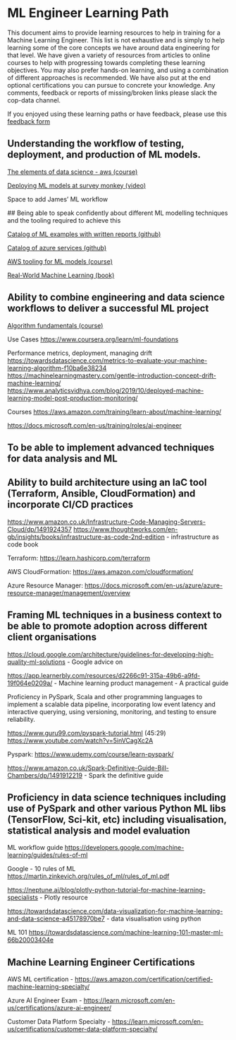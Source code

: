 # ML Engineer Learning Path

This document aims to provide learning resources to help in training for a Machine Learning Engineer. This list is not exhaustive and is simply to help learning some of the core concepts we have around data engineering for that level. We have given a variety of resources from articles to online courses to help with progressing towards completing these learning objectives. You may also prefer hands-on learning, and using a combination of different approaches is recommended. We have also put at the end optional certifications you can pursue to concrete your knowledge. Any comments, feedback or reports of missing/broken links please slack the cop-data channel. 

If you enjoyed using these learning paths or have feedback, please use this [feedback form](https://madetech.typeform.com/datalearning)



## Understanding the workflow of testing, deployment, and production of ML models.


[The elements of data science - aws (course)](https://explore.skillbuilder.aws/learn/course/360/play;state=%5Bobject%20Object%5D;lp=28;autoplay=0)

[Deploying ML models at survey monkey (video)](https://www.youtube.com/watch?v=XsD2u7hAwI8)

Space to add James’ ML workflow
 

## Being able to speak confidently about different ML modelling techniques and the tooling required to achieve this

[Catalog of ML examples with written reports (github)](https://github.com/SolClover)

[Catalog of azure services (github)](https://github.com/gottagetgit/AI102Files)

[AWS  tooling for ML models (course)](https://explore.skillbuilder.aws/learn/course/325/exploring-the-machine-learning-toolset;lp=28)

[Real-World Machine Learning (book)](https://www.amazon.co.uk/dp/1617291927?tag=learnerblyuk-21&linkCode=ogi&th=1&psc=1)


## Ability to combine engineering and data science workflows to deliver a successful ML project


[Algorithm fundamentals (course)](https://www.coursera.org/learn/machine-learning)


Use Cases https://www.coursera.org/learn/ml-foundations

Performance metrics, deployment, managing drift
https://towardsdatascience.com/metrics-to-evaluate-your-machine-learning-algorithm-f10ba6e38234 
https://machinelearningmastery.com/gentle-introduction-concept-drift-machine-learning/
https://www.analyticsvidhya.com/blog/2019/10/deployed-machine-learning-model-post-production-monitoring/ 

Courses
https://aws.amazon.com/training/learn-about/machine-learning/  

https://docs.microsoft.com/en-us/training/roles/ai-engineer

## To be able to implement advanced techniques for data analysis and ML


## Ability to build architecture using an IaC tool (Terraform, Ansible, CloudFormation) and incorporate CI/CD practices

https://www.amazon.co.uk/Infrastructure-Code-Managing-Servers-Cloud/dp/1491924357
https://www.thoughtworks.com/en-gb/insights/books/infrastructure-as-code-2nd-edition - infrastructure as code book

Terraform: https://learn.hashicorp.com/terraform 

AWS CloudFormation: https://aws.amazon.com/cloudformation/ 

Azure Resource Manager: https://docs.microsoft.com/en-us/azure/azure-resource-manager/management/overview 


## Framing ML techniques in a business context to be able to promote adoption across different client organisations

https://cloud.google.com/architecture/guidelines-for-developing-high-quality-ml-solutions - Google advice on 

https://app.learnerbly.com/resources/d2266c91-315a-49b6-a9fd-19f064e0209a/ - Machine learning product management - A practical guide



Proficiency in PySpark, Scala and other programming languages to implement a scalable data pipeline, incorporating low event latency and interactive querying, using versioning, monitoring, and testing to ensure reliability.

https://www.guru99.com/pyspark-tutorial.html 
	(45:29) https://www.youtube.com/watch?v=5inVCagXc2A

Pyspark: https://www.udemy.com/course/learn-pyspark/ 

https://www.amazon.co.uk/Spark-Definitive-Guide-Bill-Chambers/dp/1491912219 - Spark the definitive guide

## Proficiency in data science techniques including use of PySpark and other various Python ML libs (TensorFlow, Sci-kit, etc) including visualisation, statistical analysis and model evaluation

ML workflow guide
https://developers.google.com/machine-learning/guides/rules-of-ml 

Google - 10 rules of ML
https://martin.zinkevich.org/rules_of_ml/rules_of_ml.pdf

https://neptune.ai/blog/plotly-python-tutorial-for-machine-learning-specialists - Plotly resource 

https://towardsdatascience.com/data-visualization-for-machine-learning-and-data-science-a45178970be7 - data visualisation using python 

ML 101
https://towardsdatascience.com/machine-learning-101-master-ml-66b20003404e


## Machine Learning Engineer Certifications
AWS ML certification - https://aws.amazon.com/certification/certified-machine-learning-specialty/

Azure AI Engineer Exam - https://learn.microsoft.com/en-us/certifications/azure-ai-engineer/

Customer Data Platform Specialty - https://learn.microsoft.com/en-us/certifications/customer-data-platform-specialty/

